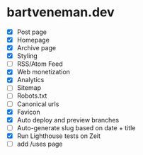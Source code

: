 # bartveneman.dev

- [x] Post page
- [x] Homepage
- [x] Archive page
- [x] Styling
- [ ] RSS/Atom Feed
- [x] Web monetization
- [x] Analytics
- [ ] Sitemap
- [ ] Robots.txt
- [ ] Canonical urls
- [x] Favicon
- [x] Auto deploy and preview branches
- [ ] Auto-generate slug based on date + title
- [x] Run Lighthouse tests on Zeit
-[ ] add /uses page

